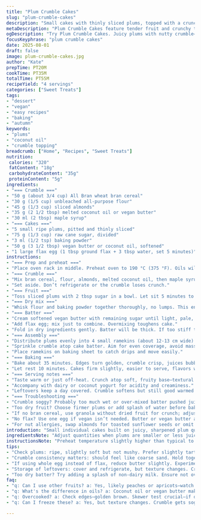 ```yaml
---
title: "Plum Crumble Cakes"
slug: "plum-crumble-cakes"
description: "Small cakes with thinly sliced plums, topped with a crunchy cereal and nut crumble. Butter, maple syrup, and almond flavors mingle. Uses wheat bran cereal and almond slicers. Balanced wet batter on tender fruit base. Baked until golden and soft inside. Serve lukewarm, optionally with tangy dairy or non-dairy yogurt. Great fall dessert, bright acidity from plums cuts richness. The crumble adds texture contrast and nutty depth."
metaDescription: "Plum Crumble Cakes feature tender fruit and crunchy topping. Ideal fall dessert, balanced sweetness—serve warm with yogurt for best experience."
ogDescription: "Try Plum Crumble Cakes. Juicy plums with nutty crumble—perfect fall treat. Serve warm with yogurt. Sweet-tart flavor everyone loves."
focusKeyphrase: "plum crumble cakes"
date: 2025-08-01
draft: false
image: plum-crumble-cakes.jpg
author: "Kate"
prepTime: PT20M
cookTime: PT35M
totalTime: PT55M
recipeYield: "4 servings"
categories: ["Sweet Treats"]
tags:
- "dessert"
- "vegan"
- "easy recipes"
- "baking"
- "autumn"
keywords:
- "plums"
- "coconut oil"
- "crumble topping"
breadcrumb: ["Home", "Recipes", "Sweet Treats"]
nutrition: 
 calories: "320"
 fatContent: "18g"
 carbohydrateContent: "35g"
 proteinContent: "5g"
ingredients:
- "=== Crumble ==="
- "50 g (about 3/4 cup) All Bran wheat bran cereal"
- "30 g (1/5 cup) unbleached all-purpose flour"
- "45 g (1/3 cup) sliced almonds"
- "35 g (2 1/2 tbsp) melted coconut oil or vegan butter"
- "30 ml (2 tbsp) maple syrup"
- "=== Cakes ==="
- "5 small ripe plums, pitted and thinly sliced"
- "75 g (1/3 cup) raw cane sugar, divided"
- "3 ml (1/2 tsp) baking powder"
- "50 g (3 1/2 tbsp) vegan butter or coconut oil, softened"
- "1 large flax egg (1 tbsp ground flax + 3 tbsp water, set 5 minutes)"
instructions:
- "=== Prep and preheat ==="
- "Place oven rack in middle. Preheat oven to 190 °C (375 °F). Oils will melt and sugar bubble, aromas tell when ready."
- "=== Crumble ==="
- "Mix bran cereal, flour, almonds, melted coconut oil, then maple syrup. Pressure test: mixture holds form but crumbles easily. If too dry, add a drop more oil; too wet, a sprinkle of flour or cereal."
- "Set aside. Don’t refrigerate or the crumble loses crunch."
- "=== Fruit ==="
- "Toss sliced plums with 2 tbsp sugar in a bowl. Let sit 5 minutes to macerate, juices start leaking. That sheen signals ripe fruit. Too wet? Pat dry; too dry? Sprinkle a tiny water splash."
- "=== Dry mix ==="
- "Whisk flour and baking powder together thoroughly, no lumps. This ensures even leavening."
- "=== Batter ==="
- "Cream softened vegan butter with remaining sugar until light, pale, and fluffy—about 3 minutes with electric mixer. Adds air, keeps crumb tender. "
- "Add flax egg; mix just to combine. Overmixing toughens cake."
- "Fold in dry ingredients gently. Batter will be thick. If too stiff to spread over fruit, dollop and nudge with spoon; avoid overworking gluten."
- "=== Assembly ==="
- "Distribute plums evenly into 4 small ramekins (about 12-13 cm wide). Layer batter over plums; spread carefully but don’t press hard—the fruit needs space to steam. Spreading too thin equals dry spots."
- "Sprinkle crumble atop cake batter. Aim for even coverage, avoid massive clumps which can burn."
- "Place ramekins on baking sheet to catch drips and move easily."
- "=== Baking ==="
- "Bake about 35 minutes. Edges turn golden, crumble crisp, juices bubbling inside. Test cake center with skewer: a few moist crumbs cling—done. Too wet: bake extra 3-5 minutes but watch crumble color."
- "Let rest 10 minutes. Cakes firm slightly, easier to serve, flavors weld together."
- "=== Serving notes ==="
- "Taste warm or just off-heat. Crunch atop soft, fruity base—textural contrast essential."
- "Accompany with dairy or coconut yogurt for acidity and creaminess."
- "Leftovers keep a day covered. Crumble softens but still good warmed. To revive crisp, broil rack for 1–2 minutes but watch burn risk."
- "=== Troubleshooting ==="
- "Crumble soggy? Probably too much wet or over-mixed batter pushed juice out—less stirring next time."
- "Too dry fruit? Choose firmer plums or add splash of water before baking."
- "If no bran cereal, use granola without dried fruit for crunch; adjust sugar accordingly."
- "No flax? Use one egg if vegan isn’t needed. Butter or vegan butter around 50g still works."
- "For nut allergies, swap almonds for toasted sunflower seeds or omit entirely. Add 1 tsp cinnamon to crumble for warm spice twist."
introduction: "Small individual cakes built on juicy, sharpened plum quarters. The sweet-sour balance in fresh or slightly soft fruit is crucial. You want that slight resistance giving way to a syrupy softness after baking. Bran cereal brings fiber and a hearty crunch that a typical flour-based crumble can’t match. Almond slices toast in the oven, releasing oils and aroma, the scent a signal to watch closely. Butter is replaced by coconut oil or vegan butter—improves shelf life and brings a subtle tropical note. Maple syrup adds amber sweetness, slightly less harsh than brown sugar. Flax egg binds while keeping the dish dairy-free. Timing hinges on the golden edges of crumble and slight give in cake top; skewer tests between moist and wet crumbs. Ramekins capture those juices, caramelizing at edges. Think layered textures—sharp fruit, tender crumb, crisp topping. Balance not over sweetness; plums dictate sugar used. This dessert skips fuss, banks on smart ingredient swaps and trusted technique."
ingredientsNote: "Adjust quantities when plums are smaller or less juicy by slightly upping sugar to compensate acidity loss. Bran cereal can vary in density; loosely pack measuring cups. Almond slices toast quickly in baking, keep size uniform for even color and crunch. Use melted coconut oil for dairy-free or rich butter if not restricted—do not substitute with neutral oils like canola; loss of mouthfeel & flavor noticeable. Flax egg replaces whole egg, shakes batter elasticity but tenderness increases. Sugar split helps macerate fruit separately, extracting juice which moistens cake from below. If plums are very firm, toss with extra minute to release more liquid before baking. Flour must be fresh, sift if clumpy or stored in humid environment to avoid density issues. Baking powder measured precisely to avoid metallic aftertaste or lack of rise. Balancing wet-dry ratio critical; batter consistency should be thick but spreadable, almost scoopable."
instructionsNote: "Preheat temperature slightly higher than typical to encourage early caramelization; direct heat encourages fruit juices to bubble swiftly without drying batter edges. Crumble mixture should feel like crumbly sand, no large clumps to prevent uneven baking. Pressure test crumble by pinching handful between fingers—it should hold together without tipping into paste. For macerating plums, tossing with sugar activates enzymatic breakdown; look for glossy shine and small pools of juice before assembling. When creaming vegan butter, stop mixing once pale and fluffy—overbeating can separate fat and cause curdling. Batter spread technique matters; try to avoid thin areas which can dry out. Placing ramekins on baking tray makes transfers safer and avoids spillage. Baking time check at 30 minutes by skewer test; if wet batter clings, continue 3-5 minute increments watching color. Remove cakes once tops bounce back lightly under touch; indicates network formed but moist crumb remains. Resting post baking lets steam inside redistribute. Serve slightly warmed. Crumble re-crisp can be achieved under broiler but watch carefully—nuts burn easily. Store uncovered at room temp for a few hours if needed; trapped moisture ruins crunch."
tips:
- "Check plums: ripe, slightly soft but not mushy. Prefer slightly tart varieties for contrast—skip overly sweet ones. Adjust sugar based on fruit’s natural sweetness. If too firm, slice thinner."
- "Crumble consistency matters: should feel like coarse sand. Hold together slightly when squeezed—no clumps. Too dry? Add oil slowly. Too wet? Flour or cereal in tiny bits can help."
- "If using whole egg instead of flax, reduce butter slightly. Experiment with coconut oil and vegan butter, impacting crumb texture a lot. Don’t use canola or other neutral oils. Loss of flavor."
- "Storage of leftovers: cover and refrigerate, but texture changes. Crumble won’t be as crisp. To re-crisp, a quick broil works. Keep an eye; nuts burn fast under heat."
- "Too dry batter? Try adding a splash of non-dairy milk. Ensure not overmix batter—fold gently. Aim for thick, spreadable, almost scoopable—too runny, might soak plums."
faq:
- "q: Can I use other fruits? a: Yes, likely peaches or apricots—watch for moisture. Juicy fruit enhances overall softness. Ripe fruit yields best results. Adapt sugar based on sweetness."
- "q: What's the difference in oils? a: Coconut oil or vegan butter makes for a vastly different texture. Choose based on dietary needs. Remember, other oils lose flavor and mouthfeel."
- "q: Overcooked? a: Check edges—golden brown. Skewer test crucial—if dry crumbs cling, it’s done. Too moist? Extra bake time minimal—check every few minutes."
- "q: Can I freeze these? a: Yes, but texture changes. Crumble gets soggy after defrosting. Better fresh, but if freezing, can broil briefly after thawing for crispness."

---
```

